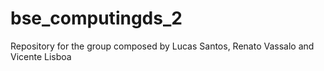 # bse_computingds_2
Repository for the group composed by Lucas Santos, Renato Vassalo and Vicente Lisboa
